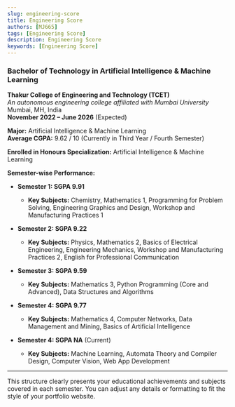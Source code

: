 ```yaml
---
slug: engineering-score
title: Engineering Score
authors: [MJ665]
tags: [Engineering Score]
description: Engineering Score
keywords: [Engineering Score]
---
```


### Bachelor of Technology in Artificial Intelligence & Machine Learning

**Thakur College of Engineering and Technology (TCET)**  
*An autonomous engineering college affiliated with Mumbai University*  
Mumbai, MH, India  
**November 2022 – June 2026** (Expected)

**Major:** Artificial Intelligence & Machine Learning  
**Average CGPA:** 9.62 / 10 (Currently in Third Year / Fourth Semester)

**Enrolled in Honours Specialization:** Artificial Intelligence & Machine Learning


<!-- truncate -->


**Semester-wise Performance:**

- **Semester 1: SGPA 9.91**  
  - **Key Subjects:** Chemistry, Mathematics 1, Programming for Problem Solving, Engineering Graphics and Design, Workshop and Manufacturing Practices 1

- **Semester 2: SGPA 9.22**  
  - **Key Subjects:** Physics, Mathematics 2, Basics of Electrical Engineering, Engineering Mechanics, Workshop and Manufacturing Practices 2, English for Professional Communication

- **Semester 3: SGPA 9.59**  
  - **Key Subjects:** Mathematics 3, Python Programming (Core and Advanced), Data Structures and Algorithms

- **Semester 4: SGPA 9.77**  
  - **Key Subjects:** Mathematics 4, Computer Networks, Data Management and Mining, Basics of Artificial Intelligence

- **Semester 4: SGPA NA** (Current)  
  - **Key Subjects:** Machine Learning, Automata Theory and Compiler Design, Computer Vision, Web App Development

---

This structure clearly presents your educational achievements and subjects covered in each semester. You can adjust any details or formatting to fit the style of your portfolio website.